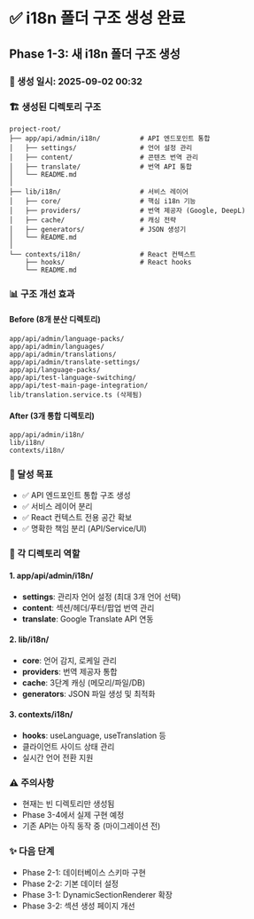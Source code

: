 # ✅ i18n 폴더 구조 생성 완료
## Phase 1-3: 새 i18n 폴더 구조 생성

### 📅 생성 일시: 2025-09-02 00:32

### 🏗️ 생성된 디렉토리 구조

```
project-root/
├── app/api/admin/i18n/          # API 엔드포인트 통합
│   ├── settings/                # 언어 설정 관리
│   ├── content/                 # 콘텐츠 번역 관리
│   ├── translate/               # 번역 API 통합
│   └── README.md               
│
├── lib/i18n/                    # 서비스 레이어
│   ├── core/                    # 핵심 i18n 기능
│   ├── providers/               # 번역 제공자 (Google, DeepL)
│   ├── cache/                   # 캐싱 전략
│   ├── generators/              # JSON 생성기
│   └── README.md
│
└── contexts/i18n/               # React 컨텍스트
    ├── hooks/                   # React hooks
    └── README.md
```

### 📊 구조 개선 효과

#### Before (8개 분산 디렉토리)
```
app/api/admin/language-packs/
app/api/admin/languages/
app/api/admin/translations/
app/api/admin/translate-settings/
app/api/language-packs/
app/api/test-language-switching/
app/api/test-main-page-integration/
lib/translation.service.ts (삭제됨)
```

#### After (3개 통합 디렉토리)
```
app/api/admin/i18n/
lib/i18n/
contexts/i18n/
```

### 🎯 달성 목표
- ✅ API 엔드포인트 통합 구조 생성
- ✅ 서비스 레이어 분리
- ✅ React 컨텍스트 전용 공간 확보
- ✅ 명확한 책임 분리 (API/Service/UI)

### 📝 각 디렉토리 역할

#### 1. app/api/admin/i18n/
- **settings**: 관리자 언어 설정 (최대 3개 언어 선택)
- **content**: 섹션/헤더/푸터/팝업 번역 관리
- **translate**: Google Translate API 연동

#### 2. lib/i18n/
- **core**: 언어 감지, 로케일 관리
- **providers**: 번역 제공자 통합
- **cache**: 3단계 캐싱 (메모리/파일/DB)
- **generators**: JSON 파일 생성 및 최적화

#### 3. contexts/i18n/
- **hooks**: useLanguage, useTranslation 등
- 클라이언트 사이드 상태 관리
- 실시간 언어 전환 지원

### ⚠️ 주의사항
- 현재는 빈 디렉토리만 생성됨
- Phase 3-4에서 실제 구현 예정
- 기존 API는 아직 동작 중 (마이그레이션 전)

### ✨ 다음 단계
- Phase 2-1: 데이터베이스 스키마 구현
- Phase 2-2: 기본 데이터 설정
- Phase 3-1: DynamicSectionRenderer 확장
- Phase 3-2: 섹션 생성 페이지 개선